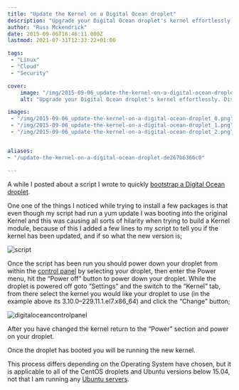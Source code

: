 ```yaml
---
title: "Update the Kernel on a Digital Ocean droplet"
description: "Upgrade your Digital Ocean droplet's kernel effortlessly. Discover the steps to ensure smooth kernel updates for enhanced security and performance."
author: "Russ Mckendrick"
date: 2015-09-06T16:46:11.000Z
lastmod: 2021-07-31T12:33:22+01:00

tags:
 - "Linux"
 - "Cloud"
 - "Security"

cover:
    image: "/img/2015-09-06_update-the-kernel-on-a-digital-ocean-droplet_0.png" 
    alt: "Upgrade your Digital Ocean droplet's kernel effortlessly. Discover the steps to ensure smooth kernel updates for enhanced security and performance."

images:
 - "/img/2015-09-06_update-the-kernel-on-a-digital-ocean-droplet_0.png"
 - "/img/2015-09-06_update-the-kernel-on-a-digital-ocean-droplet_1.png"
 - "/img/2015-09-06_update-the-kernel-on-a-digital-ocean-droplet_2.png"


aliases:
- "/update-the-kernel-on-a-digital-ocean-droplet-de267b6366c0"

---
```


A while I posted about a script I wrote to quickly [bootstrap a Digital Ocean droplet](/2015/06/28/digital-ocean-bootstrap/).

One one of the things I noticed while trying to install a few packages is that even though my script had run a yum update I was booting into the original Kernel and this was causing all sorts of hilarity when trying to build a Kernel module, because of this I added a few lines to my script to tell you if the kernel has been updated, and if so what the new version is;

![script](/img/2015-09-06_update-the-kernel-on-a-digital-ocean-droplet_1.png)

Once the script has been run you should power down your droplet from within the [control panel](https://cloud.digitalocean.com/) by selecting your droplet, then enter the Power menu, hit the “Power off” button to power down your droplet. While the droplet is powered off goto “Settings” and the switch to the “Kernel” tab, from there select the kernel you would like your droplet to use (in the example above its 3.10.0–229.11.1.el7.x86_64) and click the “Change” button;

![digitaloceancontrolpanel](/img/2015-09-06_update-the-kernel-on-a-digital-ocean-droplet_2.png)

After you have changed the kernel return to the “Power” section and power on your droplet.

Once the droplet has booted you will be running the new kernel.

This process differs depending on the Operating System have chosen, but it is applicable to all of the CentOS droplets and Ubuntu versions below 15.04, not that I am running any [Ubuntu servers](/2014/08/03/operating-system-snob/).
